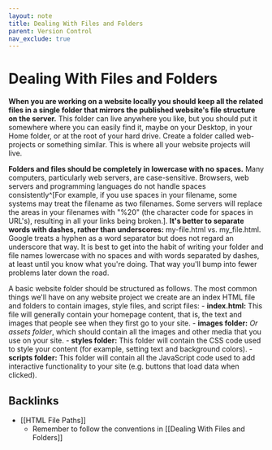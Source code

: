 ```yaml
---
layout: note
title: Dealing With Files and Folders
parent: Version Control
nav_exclude: true
---
```


# Dealing With Files and Folders
**When you are working on a website locally you should keep all the related files in a single folder that mirrors the published website's file structure on the server.** This folder can live anywhere you like, but you should put it somewhere where you can easily find it, maybe on your Desktop, in your Home folder, or at the root of your hard drive. Create a folder called web-projects or something similar. This is where all your website projects will live.

**Folders and files should be completely in lowercase with no spaces.** Many computers, particularly web servers, are case-sensitive. Browsers, web servers and programming languages do not handle spaces consistently^[For example, if you use spaces in your filename, some systems may treat the filename as two filenames. Some servers will replace the areas in your filenames with "%20" (the character code for spaces in URL's), resulting in all your links being broken.]. **It's better to separate words with dashes, rather than underscores:** my-file.html vs. my_file.html. Google treats a hyphen as a word separator but does not regard an underscore that way. It is best to get into the habit of writing your folder and file names lowercase with no spaces and with words separated by dashes, at least until you know what you're doing. That way you'll bump into fewer problems later down the road.

A basic website folder should be structured as follows. The most common things we'll have on any website project we create are an index HTML file and folders to contain images, style files, and script files:
	- **index.html:** This file will generally contain your homepage content, that is, the text and images that people see when they first go to your site. 
	- **images folder:** *Or assets folder*, which should contain all the images and other media that you use on your site. 
	- **styles folder:** This folder will contain the CSS code used to style your content (for example, setting text and background colors). 
	- **scripts folder:** This folder will contain all the JavaScript code used to add interactive functionality to your site (e.g. buttons that load data when clicked). 
	

## Backlinks
* [[HTML File Paths]]
	* Remember to follow the conventions in [[Dealing With Files and Folders]]

